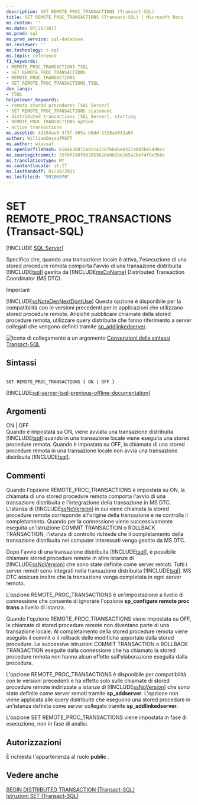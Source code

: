```yaml
---
description: SET REMOTE_PROC_TRANSACTIONS (Transact-SQL)
title: SET REMOTE_PROC_TRANSACTIONS (Transact-SQL) | Microsoft Docs
ms.custom: ''
ms.date: 07/26/2017
ms.prod: sql
ms.prod_service: sql-database
ms.reviewer: ''
ms.technology: t-sql
ms.topic: reference
f1_keywords:
- REMOTE_PROC_TRANSACTIONS_TSQL
- SET REMOTE_PROC_TRANSACTIONS
- REMOTE_PROC_TRANSACTIONS
- SET_REMOTE_PROC_TRANSACTIONS_TSQL
dev_langs:
- TSQL
helpviewer_keywords:
- remote stored procedures [SQL Server]
- SET REMOTE_PROC_TRANSACTIONS statement
- distributed transactions [SQL Server], starting
- REMOTE_PROC_TRANSACTIONS option
- active transactions
ms.assetid: 4d284ae9-3f5f-465a-b0dd-1328a4832a03
author: WilliamDAssafMSFT
ms.author: wiassaf
ms.openlocfilehash: 6164638072a8cc41c07bb46e0337a0d3be5498cc
ms.sourcegitcommit: 33f0f190f962059826e002be165a2bef4f9e350c
ms.translationtype: MT
ms.contentlocale: it-IT
ms.lasthandoff: 01/30/2021
ms.locfileid: "99206970"
---
```

# <a name="set-remote_proc_transactions-transact-sql"></a>SET REMOTE_PROC_TRANSACTIONS (Transact-SQL)
[!INCLUDE [SQL Server](../../includes/applies-to-version/sqlserver.md)]

  Specifica che, quando una transazione locale è attiva, l'esecuzione di una stored procedure remota comporta l'avvio di una transazione distribuita [!INCLUDE[tsql](../../includes/tsql-md.md)] gestita da [!INCLUDE[msCoName](../../includes/msconame-md.md)] Distributed Transaction Coordinator (MS DTC).  
  
> [!IMPORTANT]  
>  [!INCLUDE[ssNoteDepNextDontUse](../../includes/ssnotedepnextdontuse-md.md)] Questa opzione è disponibile per la compatibilità con le versioni precedenti per le applicazioni che utilizzano stored procedure remote. Anziché pubblicare chiamate della stored procedure remota, utilizzare query distribuite che fanno riferimento a server collegati che vengono definiti tramite [sp_addlinkedserver](../../relational-databases/system-stored-procedures/sp-addlinkedserver-transact-sql.md).  
  
 ![Icona di collegamento a un argomento](../../database-engine/configure-windows/media/topic-link.gif "Icona di collegamento a un argomento") [Convenzioni della sintassi Transact-SQL](../../t-sql/language-elements/transact-sql-syntax-conventions-transact-sql.md)  
  
## <a name="syntax"></a>Sintassi  
  
```syntaxsql
  
SET REMOTE_PROC_TRANSACTIONS { ON | OFF }   
```  
  
[!INCLUDE[sql-server-tsql-previous-offline-documentation](../../includes/sql-server-tsql-previous-offline-documentation.md)]

## <a name="arguments"></a>Argomenti
 ON | OFF  
 Quando è impostata su ON, viene avviata una transazione distribuita [!INCLUDE[tsql](../../includes/tsql-md.md)] quando in una transazione locale viene eseguita una stored procedure remota. Quando è impostata su OFF, la chiamata di una stored procedure remota in una transazione locale non avvia una transazione distribuita [!INCLUDE[tsql](../../includes/tsql-md.md)].  
  
## <a name="remarks"></a>Commenti  
 Quando l'opzione REMOTE_PROC_TRANSACTIONS è impostata su ON, la chiamata di una stored procedure remota comporta l'avvio di una transazione distribuita e l'integrazione della transazione in MS DTC. L'istanza di [!INCLUDE[ssNoVersion](../../includes/ssnoversion-md.md)] in cui viene chiamata la stored procedure remota corrisponde all'origine della transazione e ne controlla il completamento. Quando per la connessione viene successivamente eseguita un'istruzione COMMIT TRANSACTION o ROLLBACK TRANSACTION, l'istanza di controllo richiede che il completamento della transazione distribuita nei computer interessati venga gestito da MS DTC.  
  
 Dopo l'avvio di una transazione distribuita [!INCLUDE[tsql](../../includes/tsql-md.md)], è possibile chiamare stored procedure remote in altre istanze di [!INCLUDE[ssNoVersion](../../includes/ssnoversion-md.md)] che sono state definite come server remoti. Tutti i server remoti sono integrati nella transazione distribuita [!INCLUDE[tsql](../../includes/tsql-md.md)]. MS DTC assicura inoltre che la transazione venga completata in ogni server remoto.  
  
 L'opzione REMOTE_PROC_TRANSACTIONS è un'impostazione a livello di connessione che consente di ignorare l'opzione **sp_configure remote proc trans** a livello di istanza.  
  
 Quando l'opzione REMOTE_PROC_TRANSACTIONS viene impostata su OFF, le chiamate di stored procedure remote non diventano parte di una transazione locale. Al completamento della stored procedure remota viene eseguito il commit o il rollback delle modifiche apportate dalla stored procedure. Le successive istruzioni COMMIT TRANSACTION o ROLLBACK TRANSACTION eseguite dalla connessione che ha chiamato la stored procedure remota non hanno alcun effetto sull'elaborazione eseguita dalla procedura.  
  
 L'opzione REMOTE_PROC_TRANSACTIONS è disponibile per compatibilità con le versioni precedenti e ha effetto solo sulle chiamate di stored procedure remote indirizzate a istanze di [!INCLUDE[ssNoVersion](../../includes/ssnoversion-md.md)] che sono state definite come server remoti tramite **sp_addserver**. L'opzione non viene applicata alle query distribuite che eseguono una stored procedure in un'istanza definita come server collegato tramite **sp_addlinkedserver**.  
  
 L'opzione SET REMOTE_PROC_TRANSACTIONS viene impostata in fase di esecuzione, non in fase di analisi.  
  
## <a name="permissions"></a>Autorizzazioni  
 È richiesta l'appartenenza al ruolo **public** .  
  
## <a name="see-also"></a>Vedere anche  
 [BEGIN DISTRIBUTED TRANSACTION &#40;Transact-SQL&#41;](../../t-sql/language-elements/begin-distributed-transaction-transact-sql.md)   
 [Istruzioni SET &#40;Transact-SQL&#41;](../../t-sql/statements/set-statements-transact-sql.md)  
  
  
